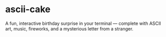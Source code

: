 # ascii-cake
A fun, interactive birthday surprise in your terminal — complete with ASCII art, music, fireworks, and a mysterious letter from a stranger.
